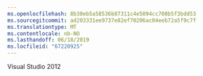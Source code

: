 ```yaml
---
ms.openlocfilehash: 8b30eb5a58536b87311c4e5094cc700b5f3bdd53
ms.sourcegitcommit: ad203331ee9737e82ef70206ac04eeb72a5f9c7f
ms.translationtype: MT
ms.contentlocale: nb-NO
ms.lasthandoff: 06/18/2019
ms.locfileid: "67220925"
---
```

Visual Studio 2012